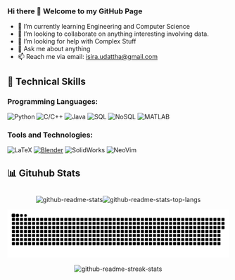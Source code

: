 ### Hi there 👋 Welcome to my GitHub Page

- 🌱 I’m currently learning Engineering and Computer Science
- 👯 I’m looking to collaborate on anything interesting involving data.
- 🤔 I’m looking for help with Complex Stuff
- 💬 Ask me about anything
- 📫 Reach me via email: isira.udattha@gmail.com

## 🔧 Technical Skills



### Programming Languages:
![Python](https://img.shields.io/badge/-Python-blue?style=flat-square&logo=python&logoColor=white)
![C/C++](https://img.shields.io/badge/-C%2FC%2B%2B-blue?style=flat-square&logo=c%2B%2B&logoColor=white)
![Java](https://img.shields.io/badge/-Java-orange?style=flat-square&logo=openjdk&logoColor=white)
![SQL](https://img.shields.io/badge/-SQLite-red?style=flat-square&logo=sqlite&logoColor=white)
![NoSQL](https://img.shields.io/badge/-MongoDB-brightgreen?style=flat-square&logo=mongodb&logoColor=white)
![MATLAB](https://img.shields.io/badge/-MATLAB-blueviolet?style=flat-square&logo=mathworks&logoColor=white)


### Tools and Technologies:
![LaTeX](https://img.shields.io/badge/-LaTeX-teal?style=flat-square&logo=latex&logoColor=white)
[![Blender](https://img.shields.io/badge/-Blender-orange?style=flat-square&logo=blender&logoColor=white)](https://www.artstation.com/isira123)
![SolidWorks](https://img.shields.io/badge/-SolidWorks-green?style=flat-square&logo=dassaultsystemes&logoColor=white)
![NeoVim](https://img.shields.io/badge/NeoVim-%2357A143.svg?&style=flat-square&logo=neovim&logoColor=white)


<!-- ## 🚀 Projects -->

<!-- ## 📜 Blogs & Publications -->
## 📊 Gituhub Stats
<div class='container' style="display: flex; flex-direction: row; justify-content: center;">
        <p align="center"><img width=411
                        src="https://github-readme-stats.vercel.app/api/?username=IsiraUdaththa&hide_border=true&show_icons=true&card_width=411&hide_title=true&bg_color=0d1117&text_color=ffffff&icon_color=ffffff&ring_color=ffffff"
                        alt="github-readme-stats" /></p>
        <p align="center"><img width=411
                        src="https://github-readme-stats.vercel.app/api/top-langs/?username=IsiraUdaththa&layout=compact&hide_title=true&bg_color=0d1117&text_color=ffffff&hide=jupyter notebook,html,css,javascript"
                        alt="github-readme-stats-top-langs" /></p>
</div>

<img src="https://raw.githubusercontent.com/IsiraUdaththa/IsiraUdaththa/output/github-contribution-grid-snake-dark.svg">
<div class='container' style="display: flex; flex-direction: row; justify-content: center;">
        <p align="center"><img
                        src="https://github-readme-streak-stats.herokuapp.com/?user=IsiraUdaththa&theme=github_dark&mode=weekly"
                        alt="github-readme-streak-stats" /></p>
</div>